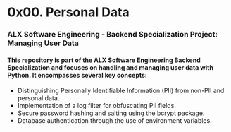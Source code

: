 # 0x00. Personal Data

### ALX Software Engineering - Backend Specialization Project: Managing User Data

#### This repository is part of the ALX Software Engineering Backend Specialization and focuses on handling and managing user data with Python. It encompasses several key concepts:
- Distinguishing Personally Identifiable Information (PII) from non-PII and personal data.
- Implementation of a log filter for obfuscating PII fields.
- Secure password hashing and salting using the bcrypt package.
- Database authentication through the use of environment variables.
